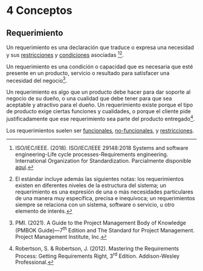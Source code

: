 # 4 Conceptos

## Requerimiento

Un requerimiento es una declaración que traduce o expresa una necesidad y sus
[restricciones](./4_Restriccion.md) y [condiciones](./4_Condicion.md) asociadas
[^1][^2].

[^1]: ISO/IEC/IEEE. (2018). ISO/IEC/IEEE 29148:2018 Systems and software
    engineering-Life cycle processes-Requirements engineering. International
    Organization for Standardization. Parcialmente disponible
    [aquí](https://www.iso.org/obp/ui/en/#iso:std:iso-iec-ieee:29148:ed-2:v1:en).

[^2]: El estándar incluye además las siguientes notas: los requerimientos
    existen en diferentes niveles de la estructura del sistema; un requerimiento
    es una expresión de una o más necesidades particulares de una manera muy
    específica, precisa e inequívoca; un requerimientos siempre se relaciona con
    un sistema, software o servicio, u otro elemento de interés.

Un requerimiento es una condición o capacidad que es necesaria que esté presente
en un producto, servicio o resultado para satisfacer una necesidad del
negocio[^3].

[^3]: PMI. (2021). A Guide to the Project Management Body of Knowledge (PMBOK
    Guide)—7<sup>th</sup> Edition and The Standard for Project Management.
    Project Management Institute, Inc.

Un requerimiento es algo que un producto debe hacer para dar soporte al negocio
de su dueño, o una cualidad que debe tener para que sea aceptable y atractivo
para el dueño. Un requerimiento existe porque el tipo de producto exige ciertas
funciones y cualidades, o porque el cliente pide justificadamente que ese
requerimiento sea parte del producto entregado[^4].

[^4]: Robertson, S. & Robertson, J. (2012). Mastering the Requirements Process:
    Getting Requirements Right, 3<sup>rd</sup> Edition. Addison-Wesley
    Professional.

Los requerimientos suelen ser [funcionales](./4_Requerimiento_funcional.md),
[no-funcionales](./4_Requerimiento_no_funcional.md), y
[restricciones](./4_Restriccion.md).